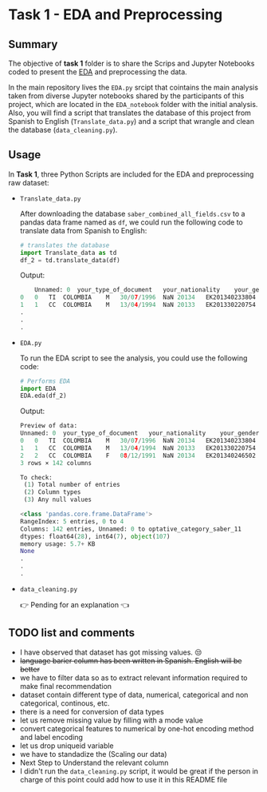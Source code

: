# Task 1 - EDA and Preprocessing

## Summary

The objective of __task 1__ folder is to share the Scrips and Jupyter Notebooks coded to present the [EDA](https://en.wikipedia.org/wiki/Exploratory_data_analysis) and preprocessing the data.  

In the main repository lives the `EDA.py` srcipt that cointains the main analysis taken from diverse Jupyter notebooks shared by the participants of this project, which are located in the `EDA_notebook` folder with the initial analysis. Also, you will find a script that translates the database of this project from Spanish to English (`Translate_data.py`) and a script that wrangle and clean the database (`data_cleaning.py`).


## Usage

In __Task 1__, three Python Scripts are included for the EDA and preprocessing raw dataset:

- `Translate_data.py`  

    After downloading the database `saber_combined_all_fields.csv` to a pandas data frame named as `df`, we could run the following code to translate data from Spanish to English:

    ```python
    # translates the database
    import Translate_data as td
    df_2 = td.translate_data(df)
    ```
    
    Output:  
    
    ```python
    	Unnamed: 0	your_type_of_document	your_nationality	your_gender	your_birthdate	your_foreigner	period	your_consecutive	your_marital_status	your_student	...
    0	0	TI	COLOMBIA	M	30/07/1996	NaN	20134	EK201340233804	Single	STUDENT	...
    1	1	CC	COLOMBIA	M	13/04/1994	NaN	20133	EK201330220754	Single	STUDENT	...
    .
    .
    .
    ```

- `EDA.py`  

    To run the EDA script to see the analysis, you could use the following code:

    ```python
    # Performs EDA
    import EDA
    EDA.eda(df_2)
    ```
    
    Output:  
    
    ```python
    Preview of data:
    Unnamed: 0	your_type_of_document	your_nationality	your_gender	your_birthdate	your_foreigner	period	your_consecutive	your_marital_status	your_student	...
    0	0	TI	COLOMBIA	M	30/07/1996	NaN	20134	EK201340233804	Single	STUDENT	...
    1	1	CC	COLOMBIA	M	13/04/1994	NaN	20133	EK201330220754	Single	STUDENT	...
    2	2	CC	COLOMBIA	F	08/12/1991	NaN	20134	EK201340246502	Single	STUDENT	...
    3 rows × 142 columns

    To check: 
     (1) Total number of entries 
     (2) Column types 
     (3) Any null values

    <class 'pandas.core.frame.DataFrame'>
    RangeIndex: 5 entries, 0 to 4
    Columns: 142 entries, Unnamed: 0 to optative_category_saber_11
    dtypes: float64(28), int64(7), object(107)
    memory usage: 5.7+ KB
    None
    .
    .
    .
    ```
    
- `data_cleaning.py`  

    👉 Pending for an explanation 👈


## TODO list and comments 

- I have observed that dataset has got missing values. 😒
- ~~language barier column has been written in Spanish. English will be better~~  
- we have to filter data so as to extract relevant information required to make final recommendation  
- dataset contain different type of data, numerical, categorical and non categorical, continous, etc.  
- there is a need for conversion of data types  
- let us remove missing value by filling with a mode value  
- convert categorical features to numerical by one-hot encoding method and label encoding  
- let us drop uniqueid variable  
- we have to standadize the (Scaling our data)  
- Next Step to Understand the relevant column  
- I didn't run the `data_cleaning.py` script, it would be great if the person in charge of this point could add how to use it in this README file  
